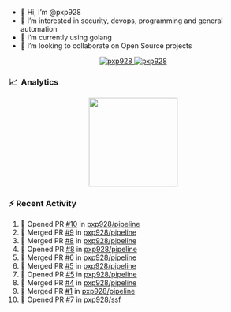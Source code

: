- 👋  Hi, I’m @pxp928
- 👀  I’m interested in security, devops, programming and general automation
- 🌱  I’m currently using golang
- 💞️  I’m looking to collaborate on Open Source projects

<p align="center">
  <a href="https://linkedin.com/in/pxp928" target="blank">
    <img src="https://img.shields.io/badge/linkedin-%230077B5.svg?&style=for-the-badge&logo=linkedin&logoColor=white" alt="pxp928" />
  </a>
  <a href="https://twitter.com/pxp928" target="blank">
    <img src="https://img.shields.io/badge/Twitter-1DA1F2?style=for-the-badge&logo=twitter&logoColor=white" alt="pxp928" />
  </a>
</p>

### 📈 &nbsp;Analytics

<p align="center">
  <a href="https://github.com/pxp928">
    <img height="180em" src="https://github-readme-stats-eight-theta.vercel.app/api?username=pxp928&show_icons=true&theme=radical&include_all_commits=true&count_private=true&line_height=26"/>
    <!---
    <img height="180em" src="https://github-readme-stats-eight-theta.vercel.app/api/top-langs/?username=pxp928&layout=compact&theme=radical&line_height=26"/>
    --->
  </a>
</p>

### :zap: Recent Activity

<!--START_SECTION:activity-->
1. 💪 Opened PR [#10](https://github.com/pxp928/pipeline/pull/10) in [pxp928/pipeline](https://github.com/pxp928/pipeline)
2. 🎉 Merged PR [#9](https://github.com/pxp928/pipeline/pull/9) in [pxp928/pipeline](https://github.com/pxp928/pipeline)
3. 🎉 Merged PR [#8](https://github.com/pxp928/pipeline/pull/8) in [pxp928/pipeline](https://github.com/pxp928/pipeline)
4. 💪 Opened PR [#8](https://github.com/pxp928/pipeline/pull/8) in [pxp928/pipeline](https://github.com/pxp928/pipeline)
5. 🎉 Merged PR [#6](https://github.com/pxp928/pipeline/pull/6) in [pxp928/pipeline](https://github.com/pxp928/pipeline)
6. 🎉 Merged PR [#5](https://github.com/pxp928/pipeline/pull/5) in [pxp928/pipeline](https://github.com/pxp928/pipeline)
7. 💪 Opened PR [#5](https://github.com/pxp928/pipeline/pull/5) in [pxp928/pipeline](https://github.com/pxp928/pipeline)
8. 🎉 Merged PR [#4](https://github.com/pxp928/pipeline/pull/4) in [pxp928/pipeline](https://github.com/pxp928/pipeline)
9. 🎉 Merged PR [#1](https://github.com/pxp928/pipeline/pull/1) in [pxp928/pipeline](https://github.com/pxp928/pipeline)
10. 💪 Opened PR [#7](https://github.com/pxp928/ssf/pull/7) in [pxp928/ssf](https://github.com/pxp928/ssf)
<!--END_SECTION:activity-->

<!---
pxp928/pxp928 is a ✨ special ✨ repository because its `README.md` (this file) appears on your GitHub profile.
You can click the Preview link to take a look at your changes.
--->
